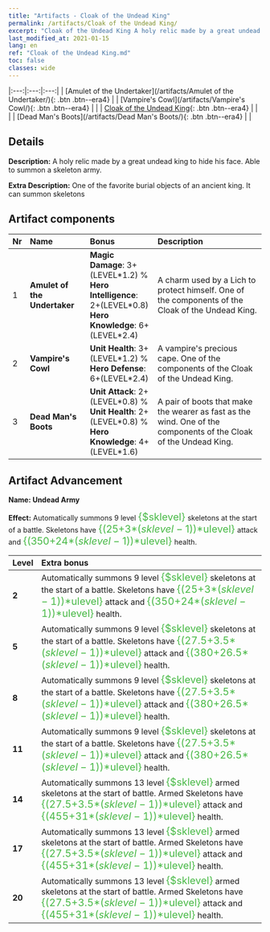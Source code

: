 ```yaml
---
title: "Artifacts - Cloak of the Undead King"
permalink: /artifacts/Cloak of the Undead King/
excerpt: "Cloak of the Undead King A holy relic made by a great undead king to hide his face. Able to summon a skeleton army."
last_modified_at: 2021-01-15
lang: en
ref: "Cloak of the Undead King.md"
toc: false
classes: wide
---
```


  |:---:|:---:|:---:| 
  | [Amulet of the Undertaker](/artifacts/Amulet of the Undertaker/){: .btn .btn--era4} |   | [Vampire's Cowl](/artifacts/Vampire's Cowl/){: .btn .btn--era4} | 
  |   | [Cloak of the Undead King](#artifact-advancement){: .btn .btn--era4} |  | 
  |   | [Dead Man's Boots](/artifacts/Dead Man's Boots/){: .btn .btn--era4} |   | 


## Details

 **Description:** A holy relic made by a great undead king to hide his face. Able to summon a skeleton army.

 **Extra Description:** One of the favorite burial objects of an ancient king. It can summon skeletons



## Artifact components

  | Nr |    Name    |   Bonus | Description | 
  |:---|:-----------|:--------|:------------| 
  | 1 | **Amulet of the Undertaker** | **Magic Damage**: 3+(LEVEL\*1.2) %<br/>**Hero Intelligence**: 2+(LEVEL\*0.8)<br/>**Hero Knowledge**: 6+(LEVEL\*2.4) | A charm used by a Lich to protect himself. One of the components of the Cloak of the Undead King. | 
  | 2 | **Vampire's Cowl** | **Unit Health**: 3+(LEVEL\*1.2) %<br/>**Hero Defense**: 6+(LEVEL\*2.4) | A vampire's precious cape. One of the components of the Cloak of the Undead King. | 
  | 3 | **Dead Man's Boots** | **Unit Attack**: 2+(LEVEL\*0.8) %<br/>**Unit Health**: 2+(LEVEL\*0.8) %<br/>**Hero Knowledge**: 4+(LEVEL\*1.6) | A pair of boots that make the wearer as fast as the wind. One of the components of the Cloak of the Undead King. | 


## Artifact Advancement

 **Name: Undead Army**

 **Effect:** Automatically summons 9 level <span style="color: #48b946;font-size:20px">{$sklevel}</span> skeletons at the start of a battle. Skeletons have <span style="color: #48b946;font-size:20px">{(25+3*($sklevel-1))*$ulevel}</span> attack and <span style="color: #48b946;font-size:20px">{(350+24*($sklevel-1))*$ulevel}</span> health.

  |  Level  |    Extra bonus  | 
  |:--------|:----------------| 
  | **2** | Automatically summons 9 level <span style="color: #48b946;font-size:20px">{$sklevel}</span> skeletons at the start of a battle. Skeletons have <span style="color: #48b946;font-size:20px">{(25+3*($sklevel-1))*$ulevel}</span> attack and <span style="color: #48b946;font-size:20px">{(350+24*($sklevel-1))*$ulevel}</span> health. | 
  | **5** | Automatically summons 9 level <span style="color: #48b946;font-size:20px">{$sklevel}</span> skeletons at the start of a battle. Skeletons have <span style="color: #48b946;font-size:20px">{(27.5+3.5*($sklevel-1))*$ulevel}</span> attack and <span style="color: #48b946;font-size:20px">{(380+26.5*($sklevel-1))*$ulevel}</span> health. | 
  | **8** | Automatically summons 9 level <span style="color: #48b946;font-size:20px">{$sklevel}</span> skeletons at the start of a battle. Skeletons have <span style="color: #48b946;font-size:20px">{(27.5+3.5*($sklevel-1))*$ulevel}</span> attack and <span style="color: #48b946;font-size:20px">{(380+26.5*($sklevel-1))*$ulevel}</span> health. | 
  | **11** | Automatically summons 9 level <span style="color: #48b946;font-size:20px">{$sklevel}</span> skeletons at the start of a battle. Skeletons have <span style="color: #48b946;font-size:20px">{(27.5+3.5*($sklevel-1))*$ulevel}</span> attack and <span style="color: #48b946;font-size:20px">{(380+26.5*($sklevel-1))*$ulevel}</span> health. | 
  | **14** | Automatically summons 13 level <span style="color: #48b946;font-size:20px">{$sklevel}</span> armed skeletons at the start of battle. Armed Skeletons have <span style="color: #48b946;font-size:20px">{(27.5+3.5*($sklevel-1))*$ulevel}</span> attack and <span style="color: #48b946;font-size:20px">{(455+31*($sklevel-1))*$ulevel}</span> health. | 
  | **17** | Automatically summons 13 level <span style="color: #48b946;font-size:20px">{$sklevel}</span> armed skeletons at the start of battle. Armed Skeletons have <span style="color: #48b946;font-size:20px">{(27.5+3.5*($sklevel-1))*$ulevel}</span> attack and <span style="color: #48b946;font-size:20px">{(455+31*($sklevel-1))*$ulevel}</span> health. | 
  | **20** | Automatically summons 13 level <span style="color: #48b946;font-size:20px">{$sklevel}</span> armed skeletons at the start of battle. Armed Skeletons have <span style="color: #48b946;font-size:20px">{(27.5+3.5*($sklevel-1))*$ulevel}</span> attack and <span style="color: #48b946;font-size:20px">{(455+31*($sklevel-1))*$ulevel}</span> health. | 
